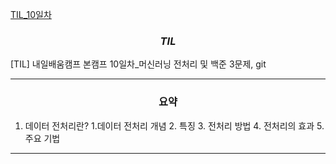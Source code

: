 [TIL_10일차](https://bmk0703.tistory.com/21)

### <center> *TIL* </center>
[TIL] 내일배움캠프 본캠프 10일차_머신러닝 전처리 및 백준 3문제, git

---
### <center>**요약**
1. 데이터 전처리란?
    1.데이터 전처리 개념
    2. 특징
    3. 전처리 방법
    4. 전처리의 효과
    5. 주요 기법
---